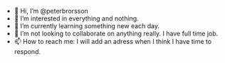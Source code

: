 - 👋 Hi, I’m @peterbrorsson
- 👀 I’m interested in everything and nothing.
- 🌱 I’m currently learning something new each day.
- 💞️ I’m not looking to collaborate on anything really. I have full time job.
- 📫 How to reach me: I will add an adress when I think I have time to respond.

<!---
peterbrorsson/peterbrorsson is a ✨ special ✨ repository because its `README.md` (this file) appears on your GitHub profile.
You can click the Preview link to take a look at your changes.
--->
